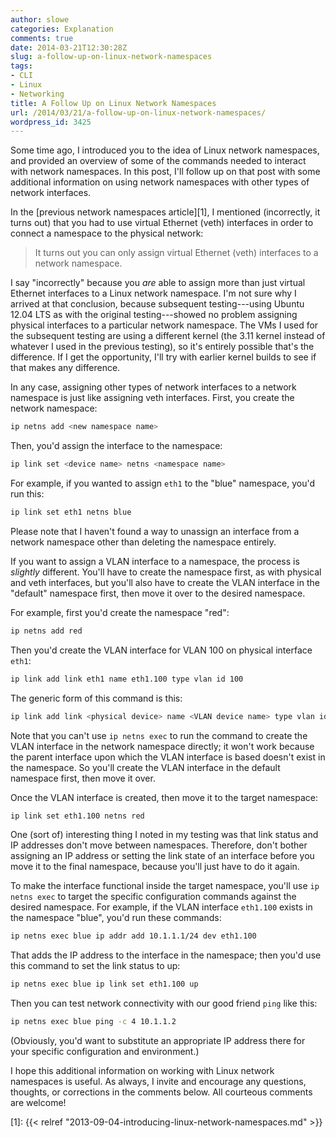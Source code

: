```yaml
---
author: slowe
categories: Explanation
comments: true
date: 2014-03-21T12:30:28Z
slug: a-follow-up-on-linux-network-namespaces
tags:
- CLI
- Linux
- Networking
title: A Follow Up on Linux Network Namespaces
url: /2014/03/21/a-follow-up-on-linux-network-namespaces/
wordpress_id: 3425
---
```


Some time ago, I introduced you to the idea of Linux network namespaces, and provided an overview of some of the commands needed to interact with network namespaces. In this post, I'll follow up on that post with some additional information on using network namespaces with other types of network interfaces.

In the [previous network namespaces article][1], I mentioned (incorrectly, it turns out) that you had to use virtual Ethernet (veth) interfaces in order to connect a namespace to the physical network:

>It turns out you can only assign virtual Ethernet (veth) interfaces to a network namespace.

I say "incorrectly" because you _are_ able to assign more than just virtual Ethernet interfaces to a Linux network namespace. I'm not sure why I arrived at that conclusion, because subsequent testing---using Ubuntu 12.04 LTS as with the original testing---showed no problem assigning physical interfaces to a particular network namespace. The VMs I used for the subsequent testing are using a different kernel (the 3.11 kernel instead of whatever I used in the previous testing), so it's entirely possible that's the difference. If I get the opportunity, I'll try with earlier kernel builds to see if that makes any difference.

In any case, assigning other types of network interfaces to a network namespace is just like assigning veth interfaces. First, you create the network namespace:

```bash
ip netns add <new namespace name>
```

Then, you'd assign the interface to the namespace:

```bash
ip link set <device name> netns <namespace name>
```

For example, if you wanted to assign `eth1` to the "blue" namespace, you'd run this:

```bash
ip link set eth1 netns blue
```

Please note that I haven't found a way to unassign an interface from a network namespace other than deleting the namespace entirely.

If you want to assign a VLAN interface to a namespace, the process is _slightly_ different. You'll have to create the namespace first, as with physical and veth interfaces, but you'll also have to create the VLAN interface in the "default" namespace first, then move it over to the desired namespace.

For example, first you'd create the namespace "red":

```bash
ip netns add red
```

Then you'd create the VLAN interface for VLAN 100 on physical interface `eth1`:

```bash
ip link add link eth1 name eth1.100 type vlan id 100
```

The generic form of this command is this:

```bash
ip link add link <physical device> name <VLAN device name> type vlan id <VLAN ID>
```

Note that you can't use `ip netns exec` to run the command to create the VLAN interface in the network namespace directly; it won't work because the parent interface upon which the VLAN interface is based doesn't exist in the namespace. So you'll create the VLAN interface in the default namespace first, then move it over.

Once the VLAN interface is created, then move it to the target namespace:

```bash
ip link set eth1.100 netns red
```

One (sort of) interesting thing I noted in my testing was that link status and IP addresses don't move between namespaces. Therefore, don't bother assigning an IP address or setting the link state of an interface before you move it to the final namespace, because you'll just have to do it again.

To make the interface functional inside the target namespace, you'll use `ip netns exec` to target the specific configuration commands against the desired namespace. For example, if the VLAN interface `eth1.100` exists in the namespace "blue", you'd run these commands:

```bash
ip netns exec blue ip addr add 10.1.1.1/24 dev eth1.100
```

That adds the IP address to the interface in the namespace; then you'd use this command to set the link status to up:

```bash
ip netns exec blue ip link set eth1.100 up
```

Then you can test network connectivity with our good friend `ping` like this:

```bash
ip netns exec blue ping -c 4 10.1.1.2
```

(Obviously, you'd want to substitute an appropriate IP address there for your specific configuration and environment.)

I hope this additional information on working with Linux network namespaces is useful. As always, I invite and encourage any questions, thoughts, or corrections in the comments below. All courteous comments are welcome!

[1]: {{< relref "2013-09-04-introducing-linux-network-namespaces.md" >}}
